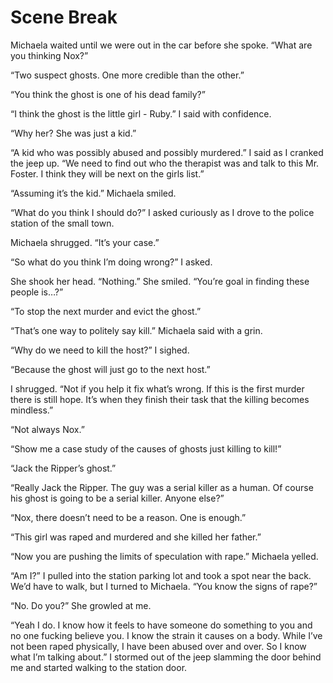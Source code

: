 #  Scene Break

Michaela waited until we were out in the car before she spoke. “What are you
thinking Nox?”

“Two suspect ghosts. One more credible than the other.”

“You think the ghost is one of his dead family?”

“I think the ghost is the little girl - Ruby.” I said with confidence.

“Why her? She was just a kid.”

“A kid who was possibly abused and possibly murdered.” I said as I cranked the
jeep up. “We need to find out who the therapist was and talk to this Mr. Foster.
I think they will be next on the girls list.”

“Assuming it’s the kid.” Michaela smiled.

“What do you think I should do?” I asked curiously as I drove to the police
station of the small town.

Michaela shrugged. “It’s your case.”

“So what do you think I’m doing wrong?” I asked.

She shook her head. “Nothing.” She smiled. “You’re goal in finding these people
is…?”

“To stop the next murder and evict the ghost.”

“That’s one way to politely say kill.” Michaela said with a grin.

“Why do we need to kill the host?” I sighed.

“Because the ghost will just go to the next host.”

I shrugged. “Not if you help it fix what’s wrong. If this is the first murder
there is still hope. It’s when they finish their task that the killing becomes
mindless.”

“Not always Nox.”

“Show me a case study of the causes of ghosts just killing to kill!”

“Jack the Ripper’s ghost.”

“Really Jack the Ripper. The guy was a serial killer as a human. Of course his
ghost is going to be a serial killer. Anyone else?”

“Nox, there doesn’t need to be a reason. One is enough.”

“This girl was raped and murdered and she killed her father.”

“Now you are pushing the limits of speculation with rape.” Michaela yelled.

“Am I?” I pulled into the station parking lot and took a spot near the back.
We’d have to walk, but I turned to Michaela. “You know the signs of rape?”

“No. Do you?” She growled at me.

“Yeah I do. I know how it feels to have someone do something to you and no one
fucking believe you. I know the strain it causes on a body. While I’ve not been
raped physically, I have been abused over and over. So I know what I’m talking
about.” I stormed out of the jeep slamming the door behind me and started
walking to the station door.

